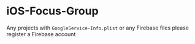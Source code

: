 # iOS-Focus-Group  
Any projects with `GoogleService-Info.plist` or any Firebase files  please register a Firebase account
